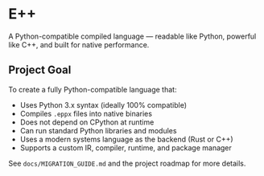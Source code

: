 # E++

A Python-compatible compiled language — readable like Python, powerful like C++, and built for native performance.

## Project Goal

To create a fully Python-compatible language that:
- Uses Python 3.x syntax (ideally 100% compatible)
- Compiles `.eppx` files into native binaries
- Does not depend on CPython at runtime
- Can run standard Python libraries and modules
- Uses a modern systems language as the backend (Rust or C++)
- Supports a custom IR, compiler, runtime, and package manager

See `docs/MIGRATION_GUIDE.md` and the project roadmap for more details.
